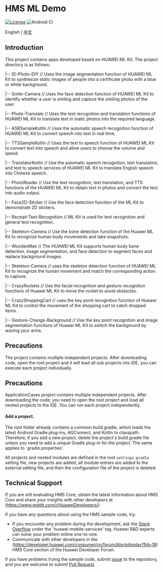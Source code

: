 # HMS ML Demo

[![License](https://img.shields.io/badge/Docs-hmsguides-brightgreen)](https://developer.huawei.com/consumer/en/doc/development/HMSCore-Guides-V5/service-introduction-0000001050040017-V5)  ![Android CI](https://github.com/HMS-Core/hms-ml-demo/workflows/Android%20CI/badge.svg)

English | [中文](https://github.com/HMS-Core/hms-ml-demo/blob/master/README_ZH.md)

## Introduction
This project contains apps developed based on HUAWEI ML Kit. The project directory is as follows:

|-- ID-Photo-DIY // Uses the image segmentation function of HUAWEI ML Kit to synthesize static images of people into a certificate photo with a blue or white background.

|-- Smile-Camera // Uses the face detection function of HUAWEI ML Kit to identify whether a user is smiling and capture the smiling photos of the user.

|-- Photo-Translate // Uses the text recognition and translation functions of HUAWEI ML Kit to translate text in static photos into the required language.

|-- ASRSampleKotlin // Uses the automatic speech recognition function of HUAWEI ML Kit to convert speech into text in real time.

|-- TTSSampleKotlin // Uses the text to speech function of HUAWEI ML Kit to convert text into speech and allow users to choose the volume and speed.

|-- TranslatorKotlin // Use the automatic speech recognition, text translation, and  text to speech services of HUAWEI ML Kit to translate English speech into Chinese speech.

|-- PhotoReader // Use the text recognition, text translation, and TTS functions of the HUAWEI ML Kit to obtain text in photos and convert the text into audio output.

|-- Face2D-Sticker // Use the face detection function of the ML Kit to demonstrate 2D stickers.

|-- Receipt-Text-Recognition // ML Kit is used for text recognition and general text recognition.

|-- Skeleton-Camera // Use the bone detection function of the Huawei ML Kit to recognize human body movements and take snapshots.

|-- WoodenMan // The HUAWEI ML Kit supports human body bone detection, image segmentation, and face detection to segment faces and replace background images.

|-- Skeleton-Camera // uses the skeleton detection function of HUAWEI ML Kit to recognize the human movement and match the corresponding action to capture.

|-- CrazyRockets // Use the facial recognition and gesture recognition functions of Huawei ML Kit to move the rocket to avoid obstacles.

|-- CrazyShoppingCart // uses the key point recognition function of Huawei ML Kit to control the movement of the shopping cart to catch dropped items.

|-- Gesture-Change-Background // Use the key point recognition and image segmentation functions of Huawei ML Kit to switch the background by waving your arms.

## Precautions

The project contains multiple independent projects. After downloading code, open the root project and it
will load all sub projects into IDE, you can execute each project individually.

## Precautions

ApplicationCases project contains multiple independent projects. After downloading the code, you need to open the root project and load all nested projects to the IDE. You can run each project independently.

#### Add a project.

The root folder already contains a common build.gradle, which loads the latest Android Gradle plug-ins, AGConnect, and Kotlin to classpath. Therefore, if you add a new project, delete the project's build.gradle file unless you need to add a unique Gradle plug-in for the project. The same applies to `gradle.properties'.

All projects and nested modules are defined in the root `settings.gradle` setting file, new projects are added, all module entries are added to the external setting file, and then the configuration file of the project is deleted.

## Technical Support
If you are still evaluating HMS Core, obtain the latest information about HMS Core and share your insights with other developers at (https://www.reddit.com/r/HuaweiDevelopers/).

If you have any questions about using the HMS sample code, try:
- If you encounter any problem during the development, ask the [Stack Overflow](https://stackoverflow.com/questions/tagged/huawei-mobile-services) under the `huawei-mobile-services' tag. Huawei R&D experts can solve your problem online one-to-one.
- Communicate with other developers in the (https://developer.huawei.com/consumer/cn/forum/blockdisplay?fid=18) HMS Core section of the Huawei Developer Forum.

If you have problems trying the sample code, submit [issue](https://github.com/HMS-Core/hms-ml-demo/issues) to the repository, and you are welcome to submit [Pull Request](https://github.com/HMS-Core/hms-ml-demo/pulls).